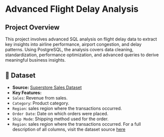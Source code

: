 # **Advanced Flight Delay Analysis**
## **Project Overview**
This project involves advanced SQL analysis on flight delay data to extract key insights into airline performance, airport congestion, and delay patterns. Using PostgreSQL, the analysis covers data cleaning, standardization, performance optimization, and advanced queries to derive meaningful business insights.

## 📂 Dataset
- **Source:** [Superstore Sales Dataset](https://www.kaggle.com/datasets/rohitsahoo/sales-forecasting)
- **Key Features:**
- `Sales`: Revenue from sales.
- `Category`: Product category.
- `Region`: sales region where the transactions occurred.
- `Order Date`: Date on which orders were placed.
- `Ship Mode`: Shipping method used for the order.
- `Region`: sales region where the transactions occurred.
  For a full description of all columns, visit the dataset source [here](https://www.kaggle.com/datasets/rohitsahoo/sales-forecasting)



